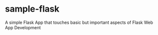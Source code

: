 # sample-flask
A simple Flask App that touches basic but important aspects of Flask Web App Development
